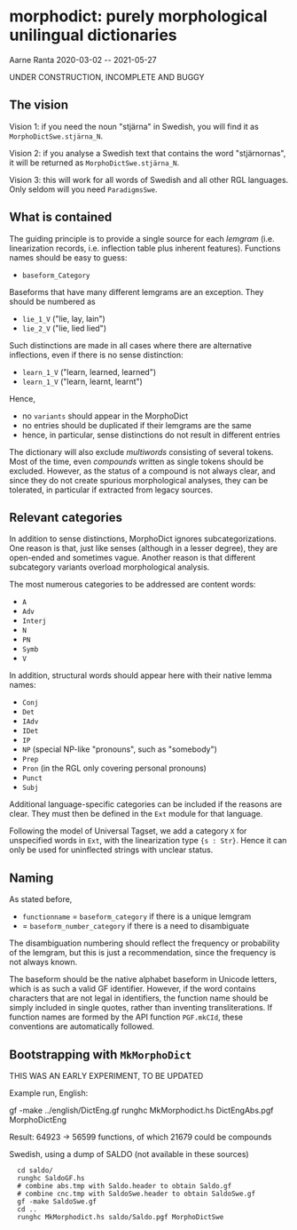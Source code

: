 # morphodict: purely morphological unilingual dictionaries

Aarne Ranta 2020-03-02 -- 2021-05-27

UNDER CONSTRUCTION, INCOMPLETE AND BUGGY

## The vision

Vision 1: if you need the noun "stjärna" in Swedish, you will find it
as `MorphoDictSwe.stjärna_N`.

Vision 2: if you analyse a Swedish text that contains the word "stjärnornas", it will be returned as `MorphoDictSwe.stjärna_N`.

Vision 3: this will work for all words of Swedish and all other RGL languages. Only seldom will you need `ParadigmsSwe`.


## What is contained

The guiding principle is to provide a single source for each *lemgram* (i.e. linearization records, i.e. inflection table plus inherent features).
Functions names should be easy to guess:
- `baseform_Category`

Baseforms that have many different lemgrams are an exception.
They should be numbered as
- `lie_1_V` ("lie, lay, lain") 
- `lie_2_V` ("lie, lied lied")

Such distinctions are made in all cases where there are alternative inflections, even if there is no sense distinction:
- `learn_1_V` ("learn, learned, learned")
- `learn_1_V` ("learn, learnt, learnt")

Hence,
- no `variants` should appear in the MorphoDict
- no entries should be duplicated if their lemgrams are the same
- hence, in particular, sense distinctions do not result in different entries

The dictionary will also exclude *multiwords* consisting of several tokens.
Most of the time, even *compounds* written as single tokens should be excluded.
However, as the status of a compound is not always clear, and since they do not create spurious morphological analyses, they can be tolerated, in particular if extracted from legacy sources.


## Relevant categories 

In addition to sense distinctions, MorphoDict ignores subcategorizations.
One reason is that, just like senses (although in a lesser degree), they are open-ended and sometimes vague.
Another reason is that different subcategory variants overload morphological analysis.

The most numerous categories to be addressed are content words:
- `A`
- `Adv`
- `Interj`
- `N`
- `PN`
- `Symb`
- `V`

In addition, structural words should appear here with their native lemma names:
- `Conj`
- `Det`
- `IAdv`
- `IDet`
- `IP`
- `NP` (special NP-like "pronouns", such as "somebody")
- `Prep`
- `Pron` (in the RGL only covering personal pronouns)
- `Punct`
- `Subj`

Additional language-specific categories can be included if the reasons are clear.
They must then be defined in the `Ext` module for that language.

Following the model of Universal Tagset, we add a category `X` for unspecified words in `Ext`, with the linearization type `{s : Str}`.
Hence it can only be used for uninflected strings with unclear status.

## Naming

As stated before,
- `functionname` = `baseform_category` if there is a unique lemgram
- = `baseform_number_category` if there is a need to disambiguate

The disambiguation numbering should reflect the frequency or probability of the lemgram, but this is just a recommendation, since the frequency is not always known.

The baseform should be the native alphabet baseform in Unicode letters, which is as such a valid GF identifier.
However, if the word contains characters that are not legal in identifiers, the function name should be simply included in single quotes, rather than inventing transliterations.
If function names are formed by the API function `PGF.mkCId`, these conventions are automatically followed.


## Bootstrapping with `MkMorphoDict`

THIS WAS AN EARLY EXPERIMENT, TO BE UPDATED

Example run, English:

   gf -make ../english/DictEng.gf
   runghc MkMorphodict.hs DictEngAbs.pgf MorphoDictEng

Result: 64923 ->  56599 functions, of which 21679 could be compounds

Swedish, using a dump of SALDO (not available in these sources)
```
  cd saldo/
  runghc SaldoGF.hs
  # combine abs.tmp with Saldo.header to obtain Saldo.gf
  # combine cnc.tmp with SaldoSwe.header to obtain SaldoSwe.gf
  gf -make SaldoSwe.gf
  cd ..
  runghc MkMorphodict.hs saldo/Saldo.pgf MorphoDictSwe
```
  
